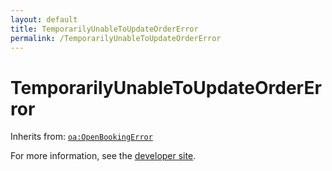 ```yaml
---
layout: default
title: TemporarilyUnableToUpdateOrderError
permalink: /TemporarilyUnableToUpdateOrderError
---
```


# TemporarilyUnableToUpdateOrderError


Inherits from: [`oa:OpenBookingError`](https://openactive.io/OpenBookingError)

For more information, see the [developer site](https://developer.openactive.io/data-model/types/).
